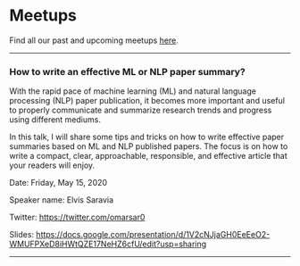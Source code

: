 # Meetups

Find all our past and upcoming meetups [here](https://www.meetup.com/dair-ai/).

---

### How to write an effective ML or NLP paper summary?
With the rapid pace of machine learning (ML) and natural language processing (NLP) paper publication, it becomes more important and useful to properly communicate and summarize research trends and progress using different mediums.

In this talk, I will share some tips and tricks on how to write effective paper summaries based on ML and NLP published papers. The focus is on how to write a compact, clear, approachable, responsible, and effective article that your readers will enjoy.

Date: Friday, May 15, 2020

Speaker name: Elvis Saravia

Twitter: https://twitter.com/omarsar0

Slides: https://docs.google.com/presentation/d/1V2cNJjaGH0EeEeO2-WMUFPXeD8iHWtQZE17NeHZ6cfU/edit?usp=sharing

---


